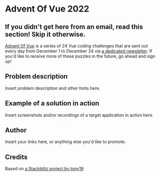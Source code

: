 # Advent Of Vue 2022

## If you didn't get here from an email, read this section! Skip it otherwise.

[Advent Of Vue](https://adventofvue.com) is a series of 24 Vue coding challenges that are sent out every day from December 1 to December 24 via [a dedicated newsletter](https://www.getrevue.co/profile/AdventOfVue). If you'd like to receive more of these puzzles in the future, go ahead and sign up!

## Problem description

Insert problem description and other hints here.

## Example of a solution in action

Insert screenshots and/or recordings of a target application in action here.

## Author

Insert your links here, or anything else you'd like to promote.

## Credits

Based on [a Stackblitz project by tony19](https://stackblitz.com/edit/vue3-vite-starter)
